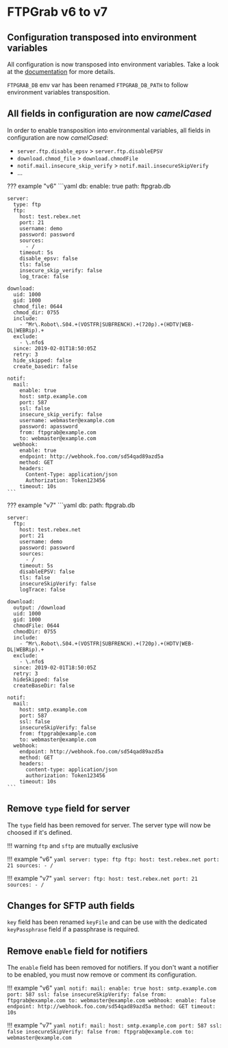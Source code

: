 # FTPGrab v6 to v7

## Configuration transposed into environment variables

All configuration is now transposed into environment variables. Take a look at the
[documentation](../config/index.md#environment-variables) for more details.

`FTPGRAB_DB` env var has been renamed `FTPGRAB_DB_PATH` to follow environment variables transposition.

## All fields in configuration are now _camelCased_

In order to enable transposition into environmental variables, all fields in configuration are now _camelCased_:

* `server.ftp.disable_epsv` > `server.ftp.disableEPSV`
* `download.chmod_file` > `download.chmodFile`
* `notif.mail.insecure_skip_verify` > `notif.mail.insecureSkipVerify`
* ...

??? example "v6"
    ```yaml
    db:
      enable: true
      path: ftpgrab.db
    
    server:
      type: ftp
      ftp:
        host: test.rebex.net
        port: 21
        username: demo
        password: password
        sources:
          - /
        timeout: 5s
        disable_epsv: false
        tls: false
        insecure_skip_verify: false
        log_trace: false
    
    download:
      uid: 1000
      gid: 1000
      chmod_file: 0644
      chmod_dir: 0755
      include:
        - ^Mr\.Robot\.S04.+(VOSTFR|SUBFRENCH).+(720p).+(HDTV|WEB-DL|WEBRip).+
      exclude:
        - \.nfo$
      since: 2019-02-01T18:50:05Z
      retry: 3
      hide_skipped: false
      create_basedir: false
    
    notif:
      mail:
        enable: true
        host: smtp.example.com
        port: 587
        ssl: false
        insecure_skip_verify: false
        username: webmaster@example.com
        password: apassword
        from: ftpgrab@example.com
        to: webmaster@example.com
      webhook:
        enable: true
        endpoint: http://webhook.foo.com/sd54qad89azd5a
        method: GET
        headers:
          Content-Type: application/json
          Authorization: Token123456
        timeout: 10s
    ```

??? example "v7"
    ```yaml
    db:
      path: ftpgrab.db
          
    server:
      ftp:
        host: test.rebex.net
        port: 21
        username: demo
        password: password
        sources:
          - /
        timeout: 5s
        disableEPSV: false
        tls: false
        insecureSkipVerify: false
        logTrace: false
    
    download:
      output: /download
      uid: 1000
      gid: 1000
      chmodFile: 0644
      chmodDir: 0755
      include:
        - ^Mr\.Robot\.S04.+(VOSTFR|SUBFRENCH).+(720p).+(HDTV|WEB-DL|WEBRip).+
      exclude:
        - \.nfo$
      since: 2019-02-01T18:50:05Z
      retry: 3
      hideSkipped: false
      createBaseDir: false
    
    notif:
      mail:
        host: smtp.example.com
        port: 587
        ssl: false
        insecureSkipVerify: false
        from: ftpgrab@example.com
        to: webmaster@example.com
      webhook:
        endpoint: http://webhook.foo.com/sd54qad89azd5a
        method: GET
        headers:
          content-type: application/json
          authorization: Token123456
        timeout: 10s
    ```

## Remove `type` field for server

The `type` field has been removed for server. The server type will now be choosed if it's defined.

!!! warning
    `ftp` and `sftp` are mutually exclusive

!!! example "v6"
    ```yaml
    server:
      type: ftp
      ftp:
        host: test.rebex.net
        port: 21
        sources:
          - /
    ```

!!! example "v7"
    ```yaml
    server:
      ftp:
        host: test.rebex.net
        port: 21
        sources:
          - /
    ```

## Changes for SFTP auth fields

`key` field has been renamed `keyFile` and can be use with the dedicated `keyPassphrase` field if a passphrase is required.

## Remove `enable` field for notifiers

The `enable` field has been removed for notifiers. If you don't want a notifier to be enabled, you must now remove
or comment its configuration.

!!! example "v6"
    ```yaml
    notif:
      mail:
        enable: true
        host: smtp.example.com
        port: 587
        ssl: false
        insecureSkipVerify: false
        from: ftpgrab@example.com
        to: webmaster@example.com
      webhook:
        enable: false
        endpoint: http://webhook.foo.com/sd54qad89azd5a
        method: GET
        timeout: 10s
    ```

!!! example "v7"
    ```yaml
    notif:
      mail:
        host: smtp.example.com
        port: 587
        ssl: false
        insecureSkipVerify: false
        from: ftpgrab@example.com
        to: webmaster@example.com
    ```
